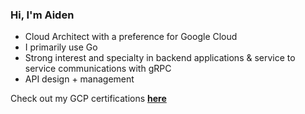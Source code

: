 ### Hi, I'm Aiden

- Cloud Architect with a preference for Google Cloud
- I primarily use Go
- Strong interest and specialty in backend applications & service to service communications with gRPC
- API design + management

Check out my GCP certifications **[here](https://googlecloudcertified.credential.net/profile/7c89b210c389770c8e2dfa0e128cdbdada2bd2c2)**

<!--
**aidenesco/aidenesco** is a ✨ _special_ ✨ repository because its `README.md` (this file) appears on your GitHub profile.

Here are some ideas to get you started:

- 🔭 I’m currently working on ...
- 🌱 I’m currently learning ...
- 👯 I’m looking to collaborate on ...
- 🤔 I’m looking for help with ...
- 💬 Ask me about ...
- 📫 How to reach me: ...
- 😄 Pronouns: ...
- ⚡ Fun fact: ...
-->
